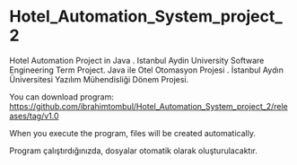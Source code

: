 # Hotel_Automation_System_project_2
Hotel Automation Project in Java . Istanbul Aydin University Software Engineering Term Project.
Java ile Otel Otomasyon Projesi . İstanbul Aydın Üniversitesi Yazılım Mühendisliği Dönem Projesi.

You can download program:
https://github.com/ibrahimtombul/Hotel_Automation_System_project_2/releases/tag/v1.0

When you execute the program, files will be created automatically.

Program çalıştırdığınızda, dosyalar otomatik olarak oluşturulacaktır. 
